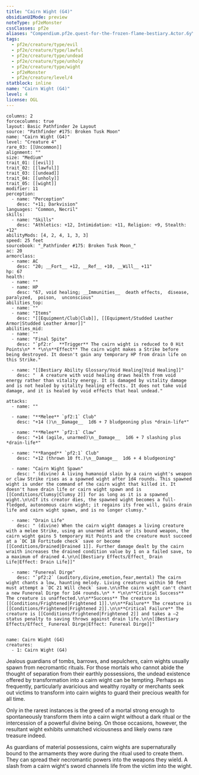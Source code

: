 ```yaml
---
title: "Cairn Wight (G4)"
obsidianUIMode: preview
noteType: pf2eMonster
cssClasses: pf2e
aliases: "Compendium.pf2e.quest-for-the-frozen-flame-bestiary.Actor.6yYVpWETVv3vFHvP" 
tags:
  - pf2e/creature/type/evil
  - pf2e/creature/type/lawful
  - pf2e/creature/type/undead
  - pf2e/creature/type/unholy
  - pf2e/creature/type/wight
  - pf2eMonster
  - pf2e/creature/level/4
statblock: inline
name: "Cairn Wight (G4)"
level: 4
license: OGL
---
```


```statblock
columns: 2
forcecolumns: true
layout: Basic Pathfinder 2e Layout
source: "Pathfinder #175: Broken Tusk Moon"
name: "Cairn Wight (G4)"
level: "Creature 4"
rare_03: [[Uncommon]]
alignment: ""
size: "Medium"
trait_01: [[evil]]
trait_02: [[lawful]]
trait_03: [[undead]]
trait_04: [[unholy]]
trait_05: [[wight]]
modifier: 11
perception:
  - name: "Perception"
    desc: "+11; Darkvision"
languages: "Common, Necril"
skills:
  - name: "Skills"
    desc: "Athletics: +12, Intimidation: +11, Religion: +9, Stealth: +12"
abilityMods: [4, 2, 4, 1, 3, 3]
speed: 25 feet
sourcebook: "_Pathfinder #175: Broken Tusk Moon_"
ac: 20
armorclass:
  - name: AC
    desc: "20; __Fort__ +12, __Ref__ +10, __Will__ +11"
hp: 67
health:
  - name: ""
  - name: HP
    desc: "67, void healing; __Immunities__  death effects,  disease,  paralyzed,  poison,  unconscious"
abilities_top:
  - name: ""
  - name: "Items"
    desc: "[[Equipment/Club|Club]], [[Equipment/Studded Leather Armor|Studded Leather Armor]]"
abilities_mid:
  - name: ""
  - name: "Final Spite"
    desc: "`pf2:r`  **Trigger** The cairn wight is reduced to 0 Hit Points\n* * *\n\n**Effect** The cairn wight makes a Strike before being destroyed. It doesn't gain any temporary HP from drain life on this Strike."

  - name: "[[Bestiary Ability Glossary/Void Healing|Void Healing]]"
    desc: "  A creature with void healing draws health from void energy rather than vitality energy. It is damaged by vitality damage and is not healed by vitality healing effects. It does not take void damage, and it is healed by void effects that heal undead."

attacks:
  - name: ""

  - name: "**Melee** `pf2:1` Club"
    desc: "+14 ()\n__Damage__  1d6 + 7 bludgeoning plus *drain-life*"

  - name: "**Melee** `pf2:1` Claw"
    desc: "+14 (agile, unarmed)\n__Damage__  1d6 + 7 slashing plus *drain-life*"

  - name: "**Ranged** `pf2:1` Club"
    desc: "+12 (thrown 10 ft.)\n__Damage__  1d6 + 4 bludgeoning"

  - name: "Cairn Wight Spawn"
    desc: " (divine) A living humanoid slain by a cairn wight's weapon or claw Strike rises as a spawned wight after 1d4 rounds. This spawned wight is under the command of the cairn wight that killed it. It doesn't have drain life or cairn wight spawn and is [[Conditions/Clumsy|Clumsy 2]] for as long as it is a spawned wight.\n\nIf its creator dies, the spawned wight becomes a full-fledged, autonomous cairn wight; it regains its free will, gains drain life and cairn wight spawn, and is no longer clumsy."

  - name: "Drain Life"
    desc: " (divine) When the cairn wight damages a living creature with a melee Strike, using an unarmed attack or its bound weapon, the cairn wight gains 5 temporary Hit Points and the creature must succeed at a `DC 18 Fortitude check` save or become [[Conditions/Drained|Drained 1]]. Further damage dealt by the cairn wraith increases the drained condition value by 1 on a failed save, to a maximum of drained 4.\n\n[[Bestiary Effects/Effect_ Drain Life|Effect: Drain Life]]"

  - name: "Funereal Dirge"
    desc: "`pf2:2` (auditory,divine,emotion,fear,mental) The cairn wight chants a low, haunting melody. Living creatures within 50 feet must attempt a `DC 21 Will check` save.\n\nThe cairn wight can't chant a new Funereal Dirge for 1d4 rounds.\n* * *\n\n**Critical Success** The creature is unaffected.\n\n**Success** The creature is [[Conditions/Frightened|Frightened 1]].\n\n**Failure** The creature is [[Conditions/Frightened|Frightened 2]].\n\n**Critical Failure** The creature is [[Conditions/Frightened|Frightened 2]] and takes a –2 status penalty to saving throws against drain life.\n\n[[Bestiary Effects/Effect_ Funereal Dirge|Effect: Funereal Dirge]]"
 
```

```encounter-table
name: Cairn Wight (G4)
creatures:
  - 1: Cairn Wight (G4)
```



Jealous guardians of tombs, barrows, and sepulchers, cairn wights usually spawn from necromantic rituals. For those mortals who cannot abide the thought of separation from their earthly possessions, the undead existence offered by transformation into a cairn wight can be tempting. Perhaps as frequently, particularly avaricious and wealthy royalty or merchants seek out victims to transform into cairn wights to guard their precious wealth for all time.

Only in the rarest instances is the greed of a mortal strong enough to spontaneously transform them into a cairn wight without a dark ritual or the intercession of a powerful divine being. On those occasions, however, the resultant wight exhibits unmatched viciousness and likely owns rare treasure indeed.

As guardians of material possessions, cairn wights are supernaturally bound to the armaments they wore during the ritual used to create them. They can spread their necromantic powers into the weapons they wield. A slash from a cairn wight's sword channels life from the victim into the wight.
